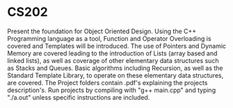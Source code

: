 # CS202
Present the foundation for Object Oriented Design. Using the C++ Programming language as a tool, Function and Operator Overloading is covered and Templates will be introduced. The use of Pointers and Dynamic Memory are covered leading to the introduction of Lists (array based and linked lists), as well as coverage of other elementary data structures such as Stacks and Queues. Basic algorithms including Recursion, as well as the Standard Template Library, to operate on these elementary data structures, are covered. The Project folders contain .pdf's explaining the projects description's. Run projects by compiling with "g++ main.cpp" and typing "./a.out" unless specific instructions are included.
